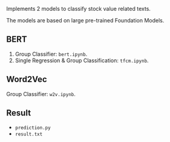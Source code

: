 Implements 2 models to classify stock value related texts.

The models are based on large pre-trained Foundation Models.

## BERT

1. Group Classifier: `bert.ipynb`.
2. Single Regression & Group Classification: `tfcm.ipynb`.

## Word2Vec

Group Classifier: `w2v.ipynb`.

## Result

- `prediction.py`
- `result.txt`
